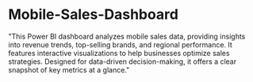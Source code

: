 # Mobile-Sales-Dashboard
"This Power BI dashboard analyzes mobile sales data, providing insights into revenue trends, top-selling brands, and regional performance. It features interactive visualizations to help businesses optimize sales strategies. Designed for data-driven decision-making, it offers a clear snapshot of key metrics at a glance."

